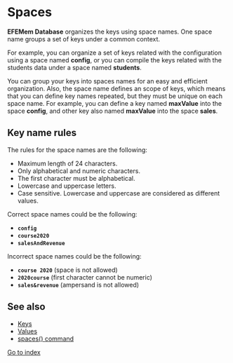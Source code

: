 # Spaces

**EFEMem Database** organizes the keys using space names. One space name groups a set of keys under a common context.

For example, you can organize a set of keys related with the configuration using a space named **config**, or you can compile the keys related with the students data under a space named **students**.

You can group your keys into spaces names for an easy and efficient organization. Also, the space name defines an scope of keys, which means that you can define key names repeated, but they must be unique on each space name. For example, you can define a key named **maxValue** into the space **config**, and other key also named **maxValue** into the space **sales**.



## **Key name rules**

The rules for the space names are the following:

- Maximum length of 24 characters.
- Only alphabetical and numeric characters.
- The first character must be alphabetical.
- Lowercase and uppercase letters.
- Case sensitive. Lowercase and uppercase are considered as different values.



Correct space names could be the following:

- **`config`**
- **`course2020`**
- **`salesAndRevenue`**



Incorrect space names could be the following:

- **`course 2020`** (space is not allowed)
- **`2020course`** (first character cannot be numeric)
- **`sales&revenue`** (ampersand is not allowed)



## See also

- [Keys](keys.md)
- [Values](values.md)
- [spaces() command](command-spaces.md)



[Go to index](index.md)